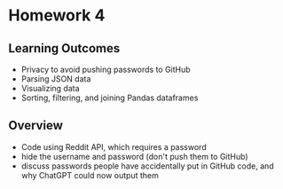 # Homework 4

## Learning Outcomes

- Privacy to avoid pushing passwords to GitHub
- Parsing JSON data
- Visualizing data
- Sorting, filtering, and joining Pandas dataframes

## Overview

- Code using Reddit API, which requires a password
- hide the username and password (don't push them to GitHub)
- discuss passwords people have accidentally put in GitHub code, and why ChatGPT could now output them

